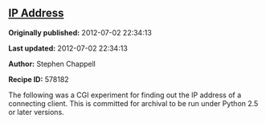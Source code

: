 ## [IP Address](https://code.activestate.com/recipes/578182-ip-address)

**Originally published:** 2012-07-02 22:34:13

**Last updated:** 2012-07-02 22:34:13

**Author:** Stephen Chappell

**Recipe ID:** 578182

The following was a CGI experiment for finding out the IP address of a connecting client. This is committed for archival to be run under Python 2.5 or later versions.
